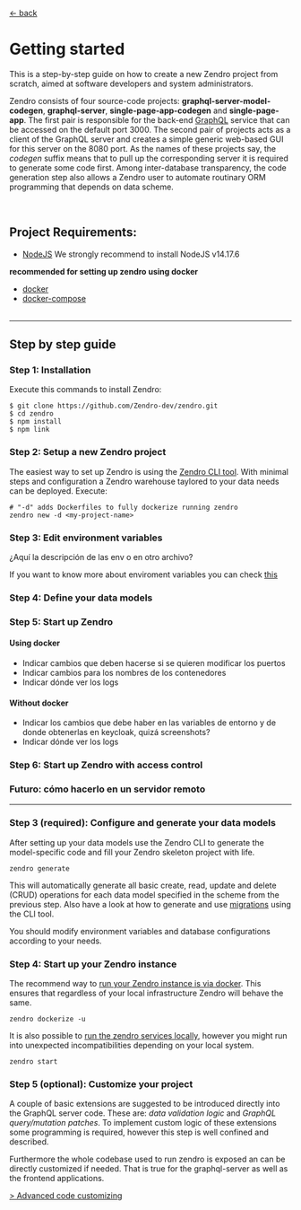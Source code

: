 [ &larr; back](README.md)
<br/>
# Getting started

This is a step-by-step guide on how to create a new Zendro project from scratch, aimed at software developers and system administrators.

Zendro consists of four source-code projects: __graphql-server-model-codegen__, __graphql-server__, __single-page-app-codegen__ and __single-page-app__. The first pair is responsible for the back-end [GraphQL](https://graphql.org/learn/) service that can be accessed on the default port 3000. The second pair of projects acts as a client of the GraphQL server and creates a simple generic web-based GUI for this server on the 8080 port. As the names of these projects say, the *codegen* suffix means that to pull up the corresponding server it is required to generate some code first. Among inter-database transparency, the code generation step also allows a Zendro user to automate routinary ORM programming that depends on data scheme.

 <br/>

## Project Requirements:
 * [NodeJS](https://nodejs.org/en/) We strongly recommend to install NodeJS v14.17.6 

 **recommended for setting up zendro using docker**
 * [docker](https://docs.docker.com/get-docker/)
 * [docker-compose](https://docs.docker.com/compose/install/#install-compose)
 <br/><br/>

* * *
## Step by step guide

### Step 1: Installation

Execute this commands to install Zendro:

```
$ git clone https://github.com/Zendro-dev/zendro.git
$ cd zendro
$ npm install
$ npm link
```

### Step 2: Setup a new Zendro project

The easiest way to set up Zendro is using the [Zendro CLI tool](https://github.com/Zendro-dev/zendro). With minimal steps and configuration a Zendro warehouse taylored to your data needs can be deployed. Execute:

```
# "-d" adds Dockerfiles to fully dockerize running zendro 
zendro new -d <my-project-name> 
```

### Step 3: Edit environment variables

¿Aquí la descripción de las env o en otro archivo?

If you want to know more about enviroment variables you can check [this](env_vars.md)

### Step 4: Define your data models

### Step 5: Start up Zendro 

#### Using docker
* Indicar cambios que deben hacerse si se quieren modificar los puertos 
* Indicar cambios para los nombres de los contenedores
* Indicar dónde ver los logs

#### Without docker
* Indicar los cambios que debe haber en las variables de entorno y de donde obtenerlas en keycloak, quizá screenshots?
* Indicar dónde ver los logs

### Step 6: Start up Zendro with access control 


### Futuro: cómo hacerlo en un servidor remoto



* * *

### Step 3 (required): Configure and generate your data models

After setting up your data models use the Zendro CLI to generate the model-specific code and fill your Zendro skeleton project with life.

```
zendro generate
```

This will automatically generate all basic create, read, update and delete (CRUD) operations for each data model specified in the scheme from the previous step. Also have a look at how to generate and use [migrations](https://zendro-dev.github.io/zendro_cli.html#example-for-migrations) using the CLI tool.

You should modify environment variables and database configurations according to your needs.

### Step 4: Start up your Zendro instance

The recommend way to [run your Zendro instance is via docker](https://zendro-dev.github.io/zendro_cli.html#dockerize-zendro-app-with-example-docker-files). This ensures that regardless of your local infrastructure Zendro will behave the same.
```
zendro dockerize -u
```
It is also possible to [run the zendro services locally](https://zendro-dev.github.io/zendro_cli.html#start-zendro-service), however you might run into unexpected incompatibilities depending on your local system.
```
zendro start
```

### Step 5 (optional): Customize your project

A couple of basic extensions are suggested to be introduced directly into the GraphQL server code. These are: *data validation logic* and *GraphQL query/mutation patches*. To implement custom logic of these extensions some programming is required, however this step is well confined and described.  

Furthermore the whole codebase used to run zendro is exposed an can be directly customized if needed. That is true for the graphql-server as well as the frontend applications.

[ > Advanced code customizing](setup_customize.md)
